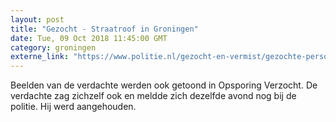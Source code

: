 ```yaml
---
layout: post
title: "Gezocht - Straatroof in Groningen"
date: Tue, 09 Oct 2018 11:45:00 GMT
category: groningen
externe_link: "https://www.politie.nl/gezocht-en-vermist/gezochte-personen/2018/oktober/01-straatroof-in-groningen.html"
---
```


Beelden van de verdachte werden ook getoond in Opsporing Verzocht. De verdachte zag zichzelf ook en meldde zich dezelfde avond nog bij de politie. Hij werd aangehouden.
